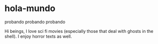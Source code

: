 # hola-mundo
probando probando probando


Hi beings,
I love sci fi movies (especially those that deal with ghosts in the shell). 
I enjoy horror texts as well. 


